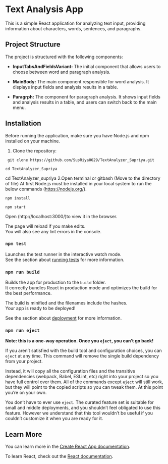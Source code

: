 # Text Analysis App

This is a simple React application for analyzing text input, providing information about characters, words, sentences, and paragraphs.

## Project Structure

The project is structured with the following components:

- **InputTabsAndFieldsVariant:** The initial component that allows users to choose between word and paragraph analysis.

- **MainBody:** The main component responsible for word analysis. It displays input fields and analysis results in a table.

- **Paragrph:** The component for paragraph analysis. It shows input fields and analysis results in a table, and users can switch back to the main menu.

## Installation

Before running the application, make sure you have Node.js and npm installed on your machine.

1. Clone the repository:


```
 git clone https://github.com/SupRiya0629/TextAnalyzer_Supriya.git

 ```

```
cd TextAnalyzer_Supriya
```
cd TextAnalyzer_supriya
2.Open terminal or gitbash (Move to the directory of file)
 At first Node.js must be installed in your local system to run the below commands (https://nodejs.org/).
``` 
npm install

````

``` 
npm start

````

Open (http://localhost:3000/)to view it in the browser.

The page will reload if you make edits.\
You will also see any lint errors in the console.

### `npm test`

Launches the test runner in the interactive watch mode.\
See the section about [running tests](https://facebook.github.io/create-react-app/docs/running-tests) for more information.

### `npm run build`

Builds the app for production to the `build` folder.\
It correctly bundles React in production mode and optimizes the build for the best performance.

The build is minified and the filenames include the hashes.\
Your app is ready to be deployed!

See the section about [deployment](https://facebook.github.io/create-react-app/docs/deployment) for more information.

### `npm run eject`

**Note: this is a one-way operation. Once you `eject`, you can’t go back!**

If you aren’t satisfied with the build tool and configuration choices, you can `eject` at any time. This command will remove the single build dependency from your project.

Instead, it will copy all the configuration files and the transitive dependencies (webpack, Babel, ESLint, etc) right into your project so you have full control over them. All of the commands except `eject` will still work, but they will point to the copied scripts so you can tweak them. At this point you’re on your own.

You don’t have to ever use `eject`. The curated feature set is suitable for small and middle deployments, and you shouldn’t feel obligated to use this feature. However we understand that this tool wouldn’t be useful if you couldn’t customize it when you are ready for it.

## Learn More

You can learn more in the [Create React App documentation](https://facebook.github.io/create-react-app/docs/getting-started).

To learn React, check out the [React documentation](https://reactjs.org/).
